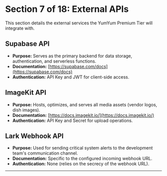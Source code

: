 # Section 7 of 18: External APIs

This section details the external services the YumYum Premium Tier will integrate with.

## Supabase API

- **Purpose:** Serves as the primary backend for data storage, authentication, and serverless functions.
- **Documentation:** [https://supabase.com/docs](https://supabase.com/docs)
- **Authentication:** API Key and JWT for client-side access.

## ImageKit API

- **Purpose:** Hosts, optimizes, and serves all media assets (vendor logos, dish images).
- **Documentation:** [https://docs.imagekit.io/](https://docs.imagekit.io/)
- **Authentication:** API Key and Secret for upload operations.

## Lark Webhook API

- **Purpose:** Used for sending critical system alerts to the development team's communication channel.
- **Documentation:** Specific to the configured incoming webhook URL.
- **Authentication:** None (relies on the secrecy of the webhook URL).

---
